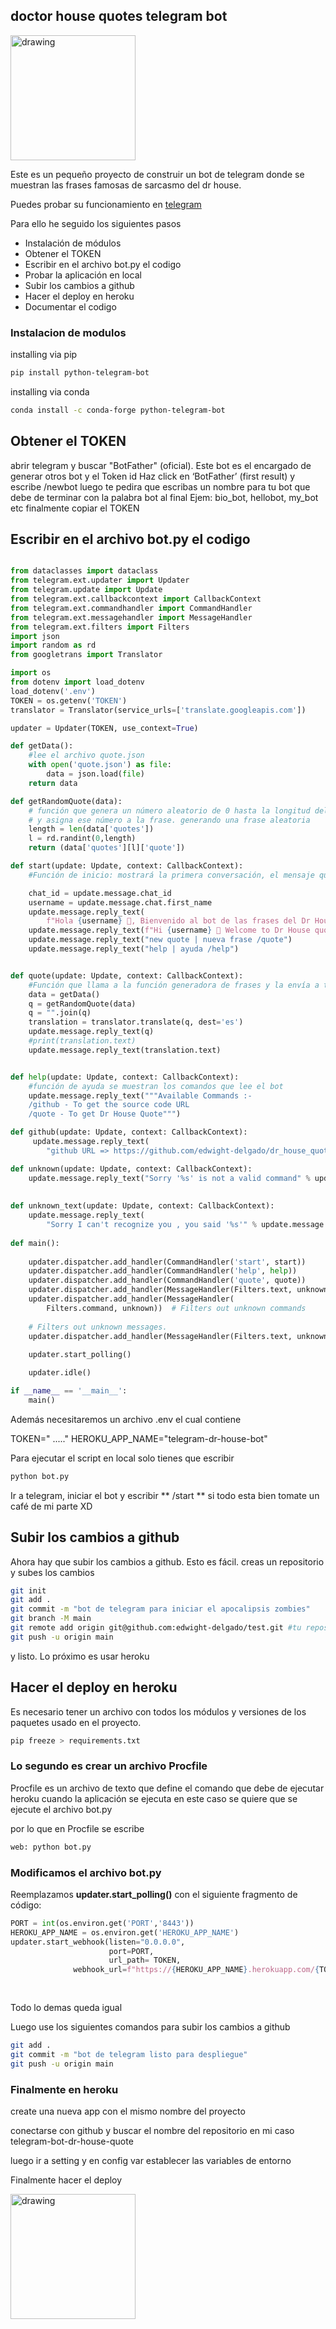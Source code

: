 ## doctor house quotes telegram bot
<img src="img/house.jpeg" alt="drawing" width="200"/>

Este es un pequeño proyecto de construir un bot de telegram donde se muestran las frases famosas de sarcasmo del dr house.

Puedes probar su funcionamiento en [telegram](https://web.telegram.org/z/#5664340559)

Para ello he seguido los siguientes pasos

- Instalación de módulos
- Obtener el TOKEN
- Escribir en el archivo bot.py el codigo
- Probar la aplicación en local
- Subir los cambios a github
- Hacer el deploy en heroku 
- Documentar el codigo

### Instalacion de modulos 

installing via pip

```sh
pip install python-telegram-bot
```

 installing via conda
 
```sh
conda install -c conda-forge python-telegram-bot
```

## Obtener el TOKEN
abrir telegram y buscar "BotFather" (oficial). Este bot es el encargado de generar otros bot y el Token id 
Haz click en  ‘BotFather’ (first result) y escribe /newbot
luego te pedira que escribas un nombre para tu bot que debe de terminar con la palabra bot al final Ejem: bio_bot, hellobot, my_bot etc
finalmente copiar el TOKEN 

 ## Escribir en el archivo bot.py el codigo
 
  
```python

from dataclasses import dataclass
from telegram.ext.updater import Updater
from telegram.update import Update
from telegram.ext.callbackcontext import CallbackContext
from telegram.ext.commandhandler import CommandHandler
from telegram.ext.messagehandler import MessageHandler
from telegram.ext.filters import Filters
import json 
import random as rd
from googletrans import Translator

import os
from dotenv import load_dotenv
load_dotenv('.env')
TOKEN = os.getenv('TOKEN')
translator = Translator(service_urls=['translate.googleapis.com'])

updater = Updater(TOKEN, use_context=True)

def getData():
    #lee el archivo quote.json 
    with open('quote.json') as file:
        data = json.load(file)
    return data

def getRandomQuote(data):
    # función que genera un número aleatorio de 0 hasta la longitud del quote.json
    # y asigna ese número a la frase. generando una frase aleatoria
    length = len(data['quotes'])
    l = rd.randint(0,length)
    return (data['quotes'][l]['quote'])

def start(update: Update, context: CallbackContext):
    #Función de inicio: mostrará la primera conversación, el mensaje que contiene se enviará al usuario cada vez que presione 'iniciar' al principio.

    chat_id = update.message.chat_id
    username = update.message.chat.first_name
    update.message.reply_text(
		f"Hola {username} 🤗, Bienvenido al bot de las frases del Dr House bot. Recuerda que todos mienten ")
    update.message.reply_text(f"Hi {username} 🤗 Welcome to Dr House quotes. Remenber Everybody lies")
    update.message.reply_text("new quote | nueva frase /quote")
    update.message.reply_text("help | ayuda /help")


def quote(update: Update, context: CallbackContext):
    #Función que llama a la función generadora de frases y la envía a telegram. Además hace traduccion de la frase
    data = getData()
    q = getRandomQuote(data)
    q = "".join(q)
    translation = translator.translate(q, dest='es')
    update.message.reply_text(q)
    #print(translation.text)
    update.message.reply_text(translation.text)


def help(update: Update, context: CallbackContext):
    #función de ayuda se muestran los comandos que lee el bot
    update.message.reply_text("""Available Commands :-
    /github - To get the source code URL
    /quote - To get Dr House Quote""")

def github(update: Update, context: CallbackContext):
     update.message.reply_text(
        "github URL => https://github.com/edwight-delgado/dr_house_quote_telegram-bot")

def unknown(update: Update, context: CallbackContext):
    update.message.reply_text("Sorry '%s' is not a valid command" % update.message.text)
  
  
def unknown_text(update: Update, context: CallbackContext):
    update.message.reply_text(
        "Sorry I can't recognize you , you said '%s'" % update.message.text)
  
def main():
   
    updater.dispatcher.add_handler(CommandHandler('start', start))
    updater.dispatcher.add_handler(CommandHandler('help', help))
    updater.dispatcher.add_handler(CommandHandler('quote', quote))
    updater.dispatcher.add_handler(MessageHandler(Filters.text, unknown))
    updater.dispatcher.add_handler(MessageHandler(
        Filters.command, unknown))  # Filters out unknown commands
    
    # Filters out unknown messages.
    updater.dispatcher.add_handler(MessageHandler(Filters.text, unknown_text))
    
    updater.start_polling()

    updater.idle()

if __name__ == '__main__':
    main()

```


<p>Además necesitaremos un archivo .env el cual contiene </p>
TOKEN=" ....."
HEROKU_APP_NAME="telegram-dr-house-bot" 

Para ejecutar el script en local solo tienes que escribir 

```sh
python bot.py
```

<p>Ir a telegram, iniciar el bot y escribir ** /start ** si todo esta bien tomate un café de mi parte XD</p>


## Subir los cambios a github
<p>Ahora hay que subir los cambios a github. Esto es fácil. creas un repositorio y subes los cambios</p>

```sh
git init
git add .
git commit -m "bot de telegram para iniciar el apocalipsis zombies"
git branch -M main
git remote add origin git@github.com:edwight-delgado/test.git #tu repositorio
git push -u origin main
```
y listo. Lo próximo es usar heroku

## Hacer el deploy en heroku 
Es necesario tener un archivo con todos los módulos y versiones de los paquetes usado en el proyecto.

```sh
pip freeze > requirements.txt
```

### Lo segundo es crear un archivo **Procfile**
<p>Procfile es un archivo de texto que define el comando que debe de ejecutar heroku cuando la aplicación se ejecuta
en este caso se quiere que se ejecute el archivo bot.py </p>
<p>por lo que en Procfile se escribe </p>

```sh
web: python bot.py 
```

### Modificamos el archivo bot.py 
Reemplazamos  **updater.start_polling()** con el siguiente fragmento de código:

```python
PORT = int(os.environ.get('PORT','8443'))
HEROKU_APP_NAME = os.environ.get('HEROKU_APP_NAME')
updater.start_webhook(listen="0.0.0.0",
                      port=PORT,
                      url_path= TOKEN,
		      webhook_url=f"https://{HEROKU_APP_NAME}.herokuapp.com/{TOKEN}")
    
    
```

<p>Todo lo demas queda igual </p>

<p>Luego use los siguientes comandos para subir los cambios a github</p>

```sh
git add .
git commit -m "bot de telegram listo para despliegue"
git push -u origin main
```

### Finalmente en heroku 
<p>create una nueva app con el mismo nombre del proyecto </p>
<p>conectarse con github y buscar el nombre del repositorio en mi caso telegram-bot-dr-house-quote </p>

<p> luego ir a setting y en config var establecer las variables de entorno </p> 

<p>Finalmente hacer el deploy</p>


<img src="img/meme.jpg" alt="drawing" width="200"/>
